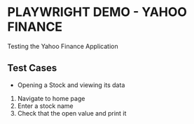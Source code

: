 # PLAYWRIGHT DEMO - YAHOO FINANCE

Testing the Yahoo Finance Application

## Test Cases

* Opening a Stock and viewing its data

1. Navigate to home page
2. Enter a stock name
3. Check that the open value and print it